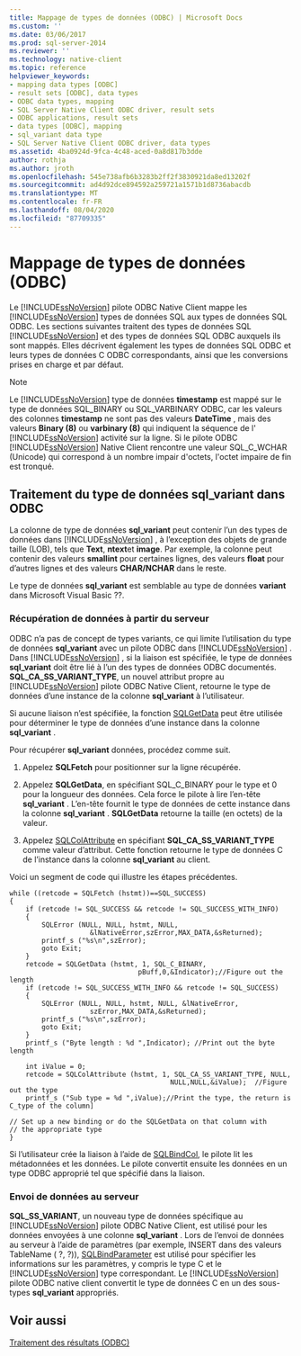 ```yaml
---
title: Mappage de types de données (ODBC) | Microsoft Docs
ms.custom: ''
ms.date: 03/06/2017
ms.prod: sql-server-2014
ms.reviewer: ''
ms.technology: native-client
ms.topic: reference
helpviewer_keywords:
- mapping data types [ODBC]
- result sets [ODBC], data types
- ODBC data types, mapping
- SQL Server Native Client ODBC driver, result sets
- ODBC applications, result sets
- data types [ODBC], mapping
- sql_variant data type
- SQL Server Native Client ODBC driver, data types
ms.assetid: 4ba0924d-9fca-4c48-aced-0a8d817b3dde
author: rothja
ms.author: jroth
ms.openlocfilehash: 545e738afb6b3283b2ff2f3830921da8ed13202f
ms.sourcegitcommit: ad4d92dce894592a259721a1571b1d8736abacdb
ms.translationtype: MT
ms.contentlocale: fr-FR
ms.lasthandoff: 08/04/2020
ms.locfileid: "87709335"
---
```

# <a name="mapping-data-types-odbc"></a>Mappage de types de données (ODBC)
  Le [!INCLUDE[ssNoVersion](../../includes/ssnoversion-md.md)] pilote ODBC Native Client mappe les [!INCLUDE[ssNoVersion](../../includes/ssnoversion-md.md)] types de données SQL aux types de données SQL ODBC. Les sections suivantes traitent des types de données SQL [!INCLUDE[ssNoVersion](../../includes/ssnoversion-md.md)] et des types de données SQL ODBC auxquels ils sont mappés. Elles décrivent également les types de données SQL ODBC et leurs types de données C ODBC correspondants, ainsi que les conversions prises en charge et par défaut.  
  
> [!NOTE]  
>  Le [!INCLUDE[ssNoVersion](../../includes/ssnoversion-md.md)] type de données **timestamp** est mappé sur le type de données SQL_BINARY ou SQL_VARBINARY ODBC, car les valeurs des colonnes **timestamp** ne sont pas des valeurs **DateTime** , mais des valeurs **Binary (8)** ou **varbinary (8)** qui indiquent la séquence de l' [!INCLUDE[ssNoVersion](../../includes/ssnoversion-md.md)] activité sur la ligne. Si le pilote ODBC [!INCLUDE[ssNoVersion](../../includes/ssnoversion-md.md)] Native Client rencontre une valeur SQL_C_WCHAR (Unicode) qui correspond à un nombre impair d'octets, l'octet impaire de fin est tronqué.  
  
## <a name="dealing-with-sql_variant-data-type-in-odbc"></a>Traitement du type de données sql_variant dans ODBC  
 La colonne de type de données **sql_variant** peut contenir l’un des types de données dans [!INCLUDE[ssNoVersion](../../includes/ssnoversion-md.md)] , à l’exception des objets de grande taille (LOB), tels que **Text**, **ntext**et **image**. Par exemple, la colonne peut contenir des valeurs **smallint** pour certaines lignes, des valeurs **float** pour d’autres lignes et des valeurs **CHAR/NCHAR** dans le reste.  
  
 Le type de données **sql_variant** est semblable au type de données **variant** dans Microsoft Visual Basic ??.  
  
### <a name="retrieving-data-from-the-server"></a>Récupération de données à partir du serveur  
 ODBC n’a pas de concept de types variants, ce qui limite l’utilisation du type de données **sql_variant** avec un pilote ODBC dans [!INCLUDE[ssNoVersion](../../includes/ssnoversion-md.md)] . Dans [!INCLUDE[ssNoVersion](../../includes/ssnoversion-md.md)] , si la liaison est spécifiée, le type de données **sql_variant** doit être lié à l’un des types de données ODBC documentés. **SQL_CA_SS_VARIANT_TYPE**, un nouvel attribut propre au [!INCLUDE[ssNoVersion](../../includes/ssnoversion-md.md)] pilote ODBC Native Client, retourne le type de données d’une instance de la colonne **sql_variant** à l’utilisateur.  
  
 Si aucune liaison n’est spécifiée, la fonction [SQLGetData](../native-client-odbc-api/sqlgetdata.md) peut être utilisée pour déterminer le type de données d’une instance dans la colonne **sql_variant** .  
  
 Pour récupérer **sql_variant** données, procédez comme suit.  
  
1.  Appelez **SQLFetch** pour positionner sur la ligne récupérée.  
  
2.  Appelez **SQLGetData**, en spécifiant SQL_C_BINARY pour le type et 0 pour la longueur des données. Cela force le pilote à lire l’en-tête **sql_variant** . L’en-tête fournit le type de données de cette instance dans la colonne **sql_variant** . **SQLGetData** retourne la taille (en octets) de la valeur.  
  
3.  Appelez [SQLColAttribute](../native-client-odbc-api/sqlcolattribute.md) en spécifiant **SQL_CA_SS_VARIANT_TYPE** comme valeur d’attribut. Cette fonction retourne le type de données C de l’instance dans la colonne **sql_variant** au client.  
  
 Voici un segment de code qui illustre les étapes précédentes.  
  
```  
while ((retcode = SQLFetch (hstmt))==SQL_SUCCESS)  
{  
    if (retcode != SQL_SUCCESS && retcode != SQL_SUCCESS_WITH_INFO)  
    {  
        SQLError (NULL, NULL, hstmt, NULL,   
                    &lNativeError,szError,MAX_DATA,&sReturned);  
        printf_s ("%s\n",szError);  
        goto Exit;  
    }  
    retcode = SQLGetData (hstmt, 1, SQL_C_BINARY,   
                                pBuff,0,&Indicator);//Figure out the length  
    if (retcode != SQL_SUCCESS_WITH_INFO && retcode != SQL_SUCCESS)  
    {  
        SQLError (NULL, NULL, hstmt, NULL, &lNativeError,   
                    szError,MAX_DATA,&sReturned);  
        printf_s ("%s\n",szError);  
        goto Exit;  
    }  
    printf_s ("Byte length : %d ",Indicator); //Print out the byte length  
  
    int iValue = 0;  
    retcode = SQLColAttribute (hstmt, 1, SQL_CA_SS_VARIANT_TYPE, NULL,   
                                        NULL,NULL,&iValue);  //Figure out the type  
    printf_s ("Sub type = %d ",iValue);//Print the type, the return is C_type of the column]  
  
// Set up a new binding or do the SQLGetData on that column with   
// the appropriate type  
}  
```  
  
 Si l’utilisateur crée la liaison à l’aide de [SQLBindCol](../native-client-odbc-api/sqlbindcol.md), le pilote lit les métadonnées et les données. Le pilote convertit ensuite les données en un type ODBC approprié tel que spécifié dans la liaison.  
  
### <a name="sending-data-to-the-server"></a>Envoi de données au serveur  
 **SQL_SS_VARIANT**, un nouveau type de données spécifique au [!INCLUDE[ssNoVersion](../../includes/ssnoversion-md.md)] pilote ODBC Native Client, est utilisé pour les données envoyées à une colonne **sql_variant** . Lors de l’envoi de données au serveur à l’aide de paramètres (par exemple, INSERT dans des valeurs TableName ( ?, ?)), [SQLBindParameter](../native-client-odbc-api/sqlbindparameter.md) est utilisé pour spécifier les informations sur les paramètres, y compris le type C et le [!INCLUDE[ssNoVersion](../../includes/ssnoversion-md.md)] type correspondant. Le [!INCLUDE[ssNoVersion](../../includes/ssnoversion-md.md)] pilote ODBC native client convertit le type de données C en un des sous-types **sql_variant** appropriés.  
  
## <a name="see-also"></a>Voir aussi  
 [Traitement des résultats &#40;ODBC&#41;](processing-results-odbc.md)  
  
  
